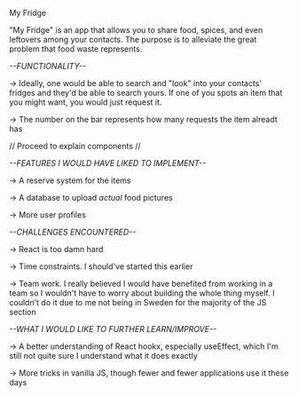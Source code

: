 My Fridge

"My Fridge" is an app that allows you to share food, spices, and even leftovers among your contacts. The purpose is to alleviate the great problem that food waste represents.

*--FUNCTIONALITY--*

-> Ideally, one would be able to search and "look" into your contacts' fridges and they'd be able to search yours. If one of you spots an item that you might want, you would just request it.

-> The number on the bar represents how many requests the item alreadt has


// Proceed to explain components //


*--FEATURES I WOULD HAVE LIKED TO IMPLEMENT--*

-> A reserve system for the items

-> A database to upload *actual* food pictures

-> More user profiles


*--CHALLENGES ENCOUNTERED--*

-> React is too damn hard

-> Time constraints. I should've started this earlier

-> Team work. I really believed I would have benefited from working in a team so I wouldn't have to worry about building the whole thing myself. I couldn't do it due to me not being in Sweden for the majority of the JS section


*--WHAT I WOULD LIKE TO FURTHER LEARN/IMPROVE--*

-> A better understanding of React hookx, especially useEffect, which I'm still not quite sure I understand what it does exactly

-> More tricks in vanilla JS, though fewer and fewer applications use it these days

